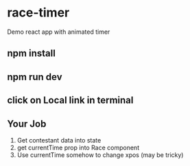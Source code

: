 # race-timer
Demo react app with animated timer

## npm install

## npm run dev

## click on Local link in terminal


## Your Job
1. Get contestant data into state
2. get currentTime prop into Race component
3. Use currentTime somehow to change xpos (may be tricky)